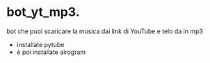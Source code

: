 # bot_yt_mp3.
bot che puoi scaricare la musica dai link di YouTube e telo da in mp3

- installate pytube
- è poi installate airogram 
